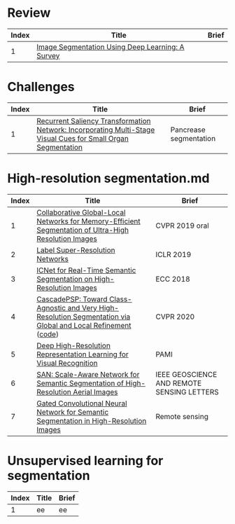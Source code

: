# Review
|Index|Title|Brief|
|----|----|----|
|1|[Image Segmentation Using Deep Learning: A Survey](https://arxiv.org/pdf/2001.05566.pdf)||

# Challenges
|Index|Title|Brief|
|----|----|----|
|1|[Recurrent Saliency Transformation Network: Incorporating Multi-Stage Visual Cues for Small Organ Segmentation](https://arxiv.org/pdf/1709.04518.pdf)|Pancrease segmentation|

# High-resolution segmentation.md

|Index|Title|Brief|
|----|----|----|
|1|[Collaborative Global-Local Networks for Memory-Efficient Segmentation of Ultra-High Resolution Images](https://arxiv.org/abs/1905.06368)|CVPR 2019 oral|
|2|[Label Super-Resolution Networks](https://openreview.net/pdf?id=rkxwShA9Ym)|ICLR 2019|
|3|[ICNet for Real-Time Semantic Segmentation on High-Resolution Images](https://hszhao.github.io/papers/eccv18_icnet.pdf)|ECC 2018|
|4|[CascadePSP: Toward Class-Agnostic and Very High-Resolution Segmentation via Global and Local Refinement](http://hkchengad.student.ust.hk/CascadePSP/CascadePSP.pdf) ([code](https://github.com/hkchengrex/CascadePSP))|CVPR 2020|
|5|[Deep High-Resolution Representation Learning for Visual Recognition](https://arxiv.org/pdf/1908.07919.pdf)|PAMI|
|6|[SAN: Scale-Aware Network for Semantic Segmentation of High-Resolution Aerial Images](https://arxiv.org/pdf/1907.03089.pdf)|IEEE GEOSCIENCE AND REMOTE SENSING LETTERS|
|7|[Gated Convolutional Neural Network for Semantic Segmentation in High-Resolution Images](https://www.mdpi.com/2072-4292/9/5/446/htm)|Remote sensing|

# Unsupervised learning for segmentation
|Index|Title|Brief|
|----|----|----|
|1|ee|ee|
